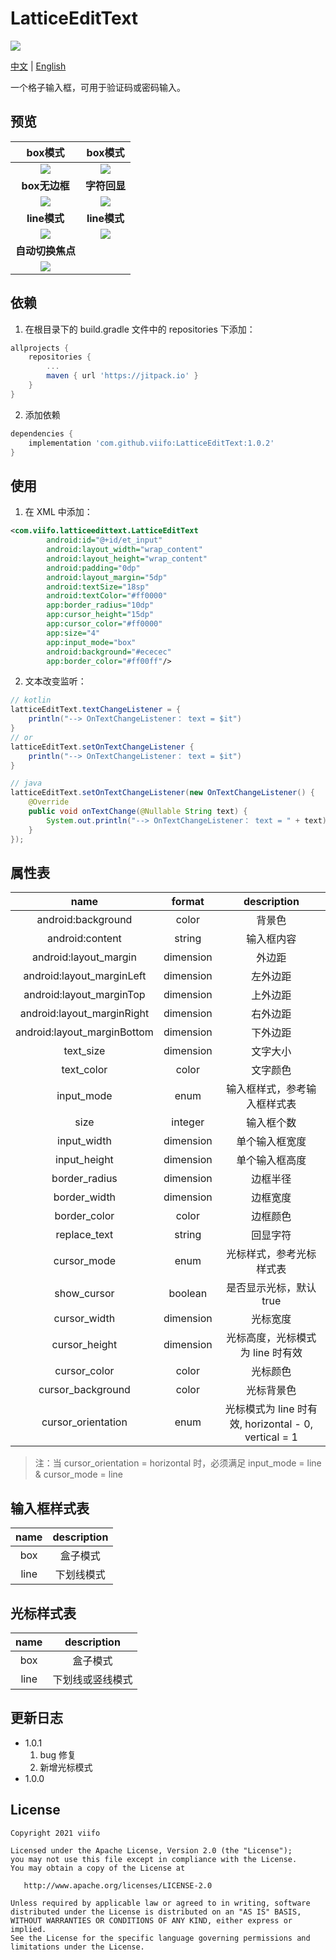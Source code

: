 # LatticeEditText

[![](https://jitpack.io/v/viifo/LatticeEditText.svg)](https://jitpack.io/#viifo/LatticeEditText)

[中文](https://github.com/viifo/LatticeEditText/blob/master/README.md) | [English](https://github.com/viifo/LatticeEditText/blob/master/README_en.md)

一个格子输入框，可用于验证码或密码输入。





## 预览

|           box模式           |          box模式        |
|:-------------------------:|:---------------------:|
| ![](./screenshots/p1.gif) | ![](./screenshots/p2.gif) |
|        **box无边框**         |    **字符回显**     |
| ![](./screenshots/p3.gif) | ![](./screenshots/p4.gif) |
|        **line模式**         |       **line模式**      |
| ![](./screenshots/p5.gif) | ![](./screenshots/p6.gif) |
|        **自动切换焦点**         |                       |
| ![](./screenshots/p7.gif) |                       |





## 依赖
1.  在根目录下的 build.gradle 文件中的 repositories 下添加：
```groovy
allprojects {
    repositories {
        ...
        maven { url 'https://jitpack.io' }
    }
}
```
2.  添加依赖
```groovy
dependencies {
    implementation 'com.github.viifo:LatticeEditText:1.0.2'
}
```





## 使用
1.  在 XML 中添加：
```xml
<com.viifo.latticeedittext.LatticeEditText
        android:id="@+id/et_input"
        android:layout_width="wrap_content"
        android:layout_height="wrap_content"
        android:padding="0dp"
        android:layout_margin="5dp"
        android:textSize="18sp"
        android:textColor="#ff0000"
        app:border_radius="10dp"
        app:cursor_height="15dp"
        app:cursor_color="#ff0000"
        app:size="4"
        app:input_mode="box"
        android:background="#ececec"
        app:border_color="#ff00ff"/>
```
2.  文本改变监听：
```java
// kotlin
latticeEditText.textChangeListener = { 
    println("--> OnTextChangeListener： text = $it")
}
// or
latticeEditText.setOnTextChangeListener {
    println("--> OnTextChangeListener： text = $it")
}

// java
latticeEditText.setOnTextChangeListener(new OnTextChangeListener() {
    @Override
    public void onTextChange(@Nullable String text) {
        System.out.println("--> OnTextChangeListener： text = " + text);
    }
});
```





## 属性表

|            name             |  format   |                 description                  |
|:---------------------------:|:---------:|:--------------------------------------------:|
|     android:background      |   color   |                     背景色                      |
|       android:content       |  string   |                    输入框内容                     |
|    android:layout_margin    | dimension |                     外边距                      |
|  android:layout_marginLeft  | dimension |                     左外边距                     |
|  android:layout_marginTop   | dimension |                     上外边距                     |
| android:layout_marginRight  | dimension |                     右外边距                     |
| android:layout_marginBottom | dimension |                     下外边距                     |
|          text_size          | dimension |                     文字大小                     |
|         text_color          |   color   |                     文字颜色                     |
|         input_mode          |   enum    |                输入框样式，参考输入框样式表                |
|            size             |  integer  |                    输入框个数                     |
|         input_width         | dimension |                   单个输入框宽度                    |
|        input_height         | dimension |                   单个输入框高度                    |
|        border_radius        | dimension |                     边框半径                     |
|        border_width         | dimension |                     边框宽度                     |
|        border_color         |   color   |                     边框颜色                     |
|        replace_text         |  string   |                     回显字符                     |
|         cursor_mode         |   enum    |                 光标样式，参考光标样式表                 |
|         show_cursor         |  boolean  |                是否显示光标，默认true                 |
|        cursor_width         | dimension |                     光标宽度                     |
|        cursor_height        | dimension |             光标高度，光标模式为 line 时有效              |
|        cursor_color         |   color   |                     光标颜色                     |
|      cursor_background      |   color   |                    光标背景色                     |
|     cursor_orientation      |   enum    | 光标模式为 line 时有效, horizontal - 0, vertical = 1 |
> 注：当 cursor_orientation = horizontal 时，必须满足 input_mode = line & cursor_mode = line






## 输入框样式表
|   name   |  description  |
| :------: | :-----------: |
| box      | 盒子模式       |
| line     | 下划线模式     |





## 光标样式表

|   name   | description |
| :------: |:-----------:|
| box      |    盒子模式     |
| line     |  下划线或竖线模式   |



## 更新日志

* 1.0.1
  1. bug 修复
  2. 新增光标模式
* 1.0.0



## License

```
Copyright 2021 viifo

Licensed under the Apache License, Version 2.0 (the "License");
you may not use this file except in compliance with the License.
You may obtain a copy of the License at

   http://www.apache.org/licenses/LICENSE-2.0

Unless required by applicable law or agreed to in writing, software
distributed under the License is distributed on an "AS IS" BASIS,
WITHOUT WARRANTIES OR CONDITIONS OF ANY KIND, either express or implied.
See the License for the specific language governing permissions and
limitations under the License.
```

